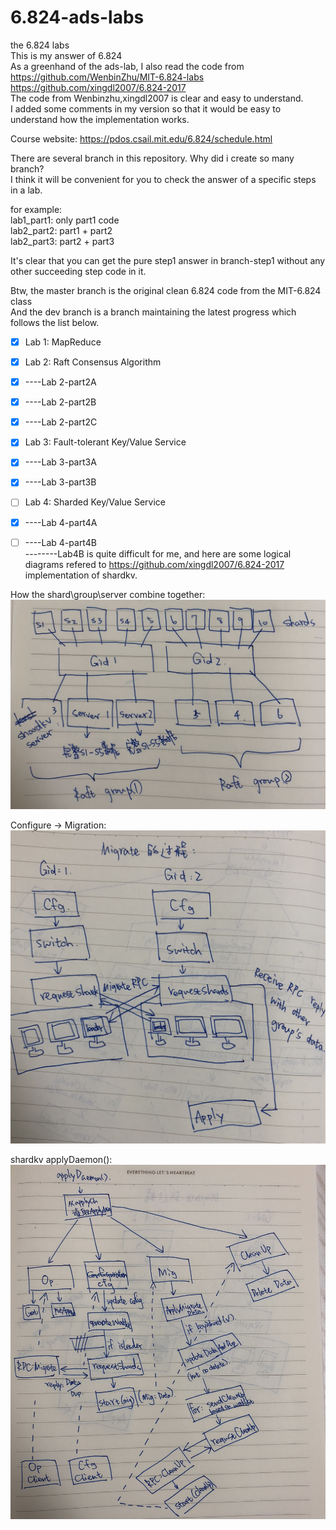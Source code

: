 # 6.824-ads-labs    
   
the 6.824 labs  
This is my answer of 6.824  
As a greenhand of the ads-lab, I also read the code from     
https://github.com/WenbinZhu/MIT-6.824-labs      
https://github.com/xingdl2007/6.824-2017    
The code from Wenbinzhu,xingdl2007 is clear and easy to understand.    
I added some comments in my version so that it would be easy to understand how the implementation works.    

Course website: https://pdos.csail.mit.edu/6.824/schedule.html  

There are several branch in this repository. Why did i create so many branch?   
I think it will be convenient for you to check the answer of a specific steps in a lab.  
  
for example:  
    lab1_part1: only part1 code  
    lab2_part2: part1 + part2  
    lab2_part3: part2 + part3  
      
It's clear that you can get the pure step1 answer in branch-step1 without any other succeeding step code in it.  

Btw, the master branch is the original clean 6.824 code from the MIT-6.824 class  
And the dev branch is a branch maintaining the latest progress which follows the list below.  

- [x] Lab 1: MapReduce

- [x] Lab 2: Raft Consensus Algorithm
- [x] ----Lab 2-part2A
- [x] ----Lab 2-part2B
- [x] ----Lab 2-part2C

- [x] Lab 3: Fault-tolerant Key/Value Service
- [x] ----Lab 3-part3A
- [x] ----Lab 3-part3B

- [ ] Lab 4: Sharded Key/Value Service
- [x] ----Lab 4-part4A
- [ ] ----Lab 4-part4B    
   --------Lab4B is quite difficult for me, and here are some logical diagrams refered to https://github.com/xingdl2007/6.824-2017 implementation of shardkv.        
       
How the shard\group\server combine together:     
![combination](https://github.com/bugzyz/6.824-ads-labs/raw/dev/readmePic/IMG_5343.jpg)     
        
Configure -> Migration:     
![Configure -> Migration](https://github.com/bugzyz/6.824-ads-labs/raw/dev/readmePic/IMG_5344.jpg)      
        
shardkv applyDaemon():     
![shardkv applyDaemon()](https://github.com/bugzyz/6.824-ads-labs/raw/dev/readmePic/IMG_5342.jpg)  

